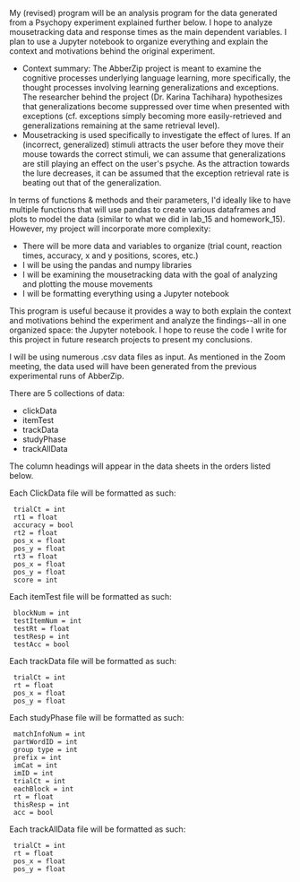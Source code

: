 My (revised) program will be an analysis program for the data generated from a Psychopy experiment explained further below. I hope to analyze mousetracking data and response times as the main dependent variables. I plan to use a Jupyter notebook to organize everything and explain the context and motivations behind the original experiment. 
* Context summary: The AbberZip project is meant to examine the cognitive processes underlying language learning, more specifically, the           thought processes involving learning generalizations and exceptions. The researcher behind the project (Dr. Karina Tachihara) hypothesizes that generalizations become suppressed over time when presented with exceptions (cf. exceptions simply becoming more easily-retrieved and generalizations remaining at the same retrieval level).
* Mousetracking is used specifically to investigate the effect of lures. If an (incorrect, generalized) stimuli attracts the user before they move their mouse towards the correct stimuli, we can assume that generalizations are still playing an effect on the user's psyche. As the attraction towards the lure decreases, it can be assumed that the exception retrieval rate is beating out that of the generalization.

In terms of functions & methods and their parameters, I'd ideally like to have multiple functions that will use pandas to create various dataframes and plots to model the data (similar to what we did in lab_15 and homework_15). However, my project will incorporate more complexity: 
* There will be more data and variables to organize (trial count, reaction times, accuracy, x and y positions, scores, etc.)
* I will be using the pandas and numpy libraries
* I will be examining the mousetracking data with the goal of analyzing and plotting the mouse movements
* I will be formatting everything using a Jupyter notebook

This program is useful because it provides a way to both explain the context and motivations behind the experiment and analyze the findings--all in one organized space: the Jupyter notebook. I hope to reuse the code I write for this project in future research projects to present my conclusions.    

I will be using numerous .csv data files as input. As mentioned in the Zoom meeting, the data used will have been generated from the previous experimental runs of AbberZip.  

There are 5 collections of data: 
* clickData
* itemTest
* trackData
* studyPhase
* trackAllData

The column headings will appear in the data sheets in the orders listed below. 

Each ClickData file will be formatted as such: 
     
     trialCt = int
     rt1 = float
     accuracy = bool 
     rt2 = float 
     pos_x = float 
     pos_y = float 
     rt3 = float
     pos_x = float 
     pos_y = float 
     score = int

Each itemTest file will be formatted as such: 

     blockNum = int
     testItemNum = int
     testRt = float
     testResp = int
     testAcc = bool

Each trackData file will be formatted as such:

     trialCt = int
     rt = float 
     pos_x = float
     pos_y = float

Each studyPhase file will be formatted as such: 

     matchInfoNum = int
     partWordID = int
     group type = int
     prefix = int
     imCat = int
     imID = int
     trialCt = int
     eachBlock = int
     rt = float
     thisResp = int
     acc = bool 

Each trackAllData file will be formatted as such: 

     trialCt = int
     rt = float 
     pos_x = float
     pos_y = float
     
